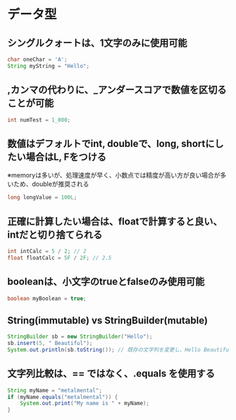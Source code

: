 # データ型

## シングルクォートは、1文字のみに使用可能

```java
char oneChar = 'A';
String myString = "Hello";
```

## ,カンマの代わりに、_アンダースコアで数値を区切ることが可能

```java
int numTest = 1_000;
```

## 数値はデフォルトでint, doubleで、long, shortにしたい場合はL, Fをつける

※memoryは多いが、処理速度が早く、小数点では精度が高い方が良い場合が多いため、doubleが推奨される

```java
long longValue = 100L;
```

## 正確に計算したい場合は、floatで計算すると良い、intだと切り捨てられる

```java
int intCalc = 5 / 2; // 2
float floatCalc = 5F / 2F; // 2.5
```

## booleanは、小文字のtrueとfalseのみ使用可能

```java
boolean myBoolean = true;
```

## String(immutable) vs StringBuilder(mutable)

```java
StringBuilder sb = new StringBuilder("Hello");
sb.insert(5, " Beautiful");
System.out.println(sb.toString()); // 既存の文字列を変更し、Hello Beautiful を出力
```

## 文字列比較は、== ではなく、.equals を使用する

```java
String myName = "metalmental";
if (myName.equals("metalmental")) {
    System.out.print("My name is " + myName);
}
```